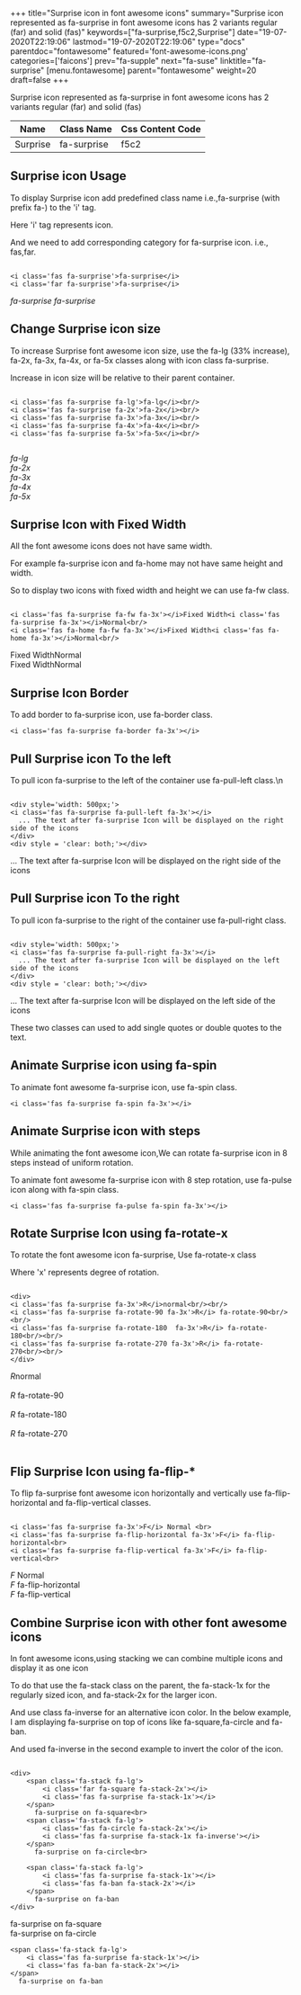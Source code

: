 +++
title="Surprise icon in font awesome icons"
summary="Surprise icon represented as fa-surprise in font awesome icons has 2 variants regular (far) and solid (fas)"
keywords=["fa-surprise,f5c2,Surprise"]
date="19-07-2020T22:19:06"
lastmod="19-07-2020T22:19:06"
type="docs"
parentdoc="fontawesome"
featured='font-awesome-icons.png'
categories=['faicons']
prev="fa-supple"
next="fa-suse"
linktitle="fa-surprise"
[menu.fontawesome]
parent="fontawesome"
weight=20
draft=false
+++


Surprise icon represented as fa-surprise in font awesome icons has 2 variants regular (far) and solid (fas)

<div class='table-responsive'><table class='table'><thead><tr><th>Name</th><th>Class Name</th><th>Css Content Code</th></tr></thead><tbody><tr><td>Surprise</td><td>fa-surprise</td><td>f5c2</td></tr></tbody></table></div>



## Surprise icon Usage

To display Surprise icon add predefined class name i.e.,fa-surprise (with prefix fa-) to the 'i' tag.

Here 'i' tag represents icon.

And we need to add corresponding category for fa-surprise icon. i.e., fas,far.


```

<i class='fas fa-surprise'>fa-surprise</i>
<i class='far fa-surprise'>fa-surprise</i>
```

<i class='fas fa-surprise'>fa-surprise</i>
<i class='far fa-surprise'>fa-surprise</i>




## Change Surprise icon size
To increase Surprise font awesome icon size, use the fa-lg (33% increase), fa-2x, fa-3x, fa-4x, or fa-5x classes along with icon class fa-surprise.

Increase in icon size will be relative to their parent container. 

```

<i class='fas fa-surprise fa-lg'>fa-lg</i><br/>
<i class='fas fa-surprise fa-2x'>fa-2x</i><br/>
<i class='fas fa-surprise fa-3x'>fa-3x</i><br/>
<i class='fas fa-surprise fa-4x'>fa-4x</i><br/>
<i class='fas fa-surprise fa-5x'>fa-5x</i><br/>
            
```

<i class='fas fa-surprise fa-lg'>fa-lg</i><br/>
<i class='fas fa-surprise fa-2x'>fa-2x</i><br/>
<i class='fas fa-surprise fa-3x'>fa-3x</i><br/>
<i class='fas fa-surprise fa-4x'>fa-4x</i><br/>
<i class='fas fa-surprise fa-5x'>fa-5x</i><br/>
            



## Surprise Icon with Fixed Width 

All the font awesome icons does not have same width.

For example fa-surprise icon and fa-home may not have same height and width.

So to display two icons with fixed width and height we can use fa-fw class.


```

<i class='fas fa-surprise fa-fw fa-3x'></i>Fixed Width<i class='fas fa-surprise fa-3x'></i>Normal<br/>
<i class='fas fa-home fa-fw fa-3x'></i>Fixed Width<i class='fas fa-home fa-3x'></i>Normal<br/>
```

<i class='fas fa-surprise fa-fw fa-3x'></i>Fixed Width<i class='fas fa-surprise fa-3x'></i>Normal<br/>
<i class='fas fa-home fa-fw fa-3x'></i>Fixed Width<i class='fas fa-home fa-3x'></i>Normal<br/>



## Surprise Icon Border 

To add border to fa-surprise icon, use fa-border class.


```
<i class='fas fa-surprise fa-border fa-3x'></i>

```
<i class='fas fa-surprise fa-border fa-3x'></i>





## Pull Surprise icon To the left

To pull icon fa-surprise to the left of the container use fa-pull-left class.\n

```

<div style='width: 500px;'>
<i class='fas fa-surprise fa-pull-left fa-3x'></i>
  ... The text after fa-surprise Icon will be displayed on the right side of the icons
</div>
<div style = 'clear: both;'></div>
```

<div style='width: 500px;'>
<i class='fas fa-surprise fa-pull-left fa-3x'></i>
  ... The text after fa-surprise Icon will be displayed on the right side of the icons
</div>
<div style = 'clear: both;'></div>




## Pull Surprise icon To the right
To pull icon fa-surprise to the right of the container use fa-pull-right class.

```

<div style='width: 500px;'>
<i class='fas fa-surprise fa-pull-right fa-3x'></i>
  ... The text after fa-surprise Icon will be displayed on the left side of the icons
</div>
<div style = 'clear: both;'></div>
```

<div style='width: 500px;'>
<i class='fas fa-surprise fa-pull-right fa-3x'></i>
  ... The text after fa-surprise Icon will be displayed on the left side of the icons
</div>
<div style = 'clear: both;'></div>

These two classes can used to add single quotes or double quotes to the text.


## Animate Surprise icon using fa-spin
To animate font awesome fa-surprise icon, use fa-spin class.

```
<i class='fas fa-surprise fa-spin fa-3x'></i>
```
<i class='fas fa-surprise fa-spin fa-3x'></i>




## Animate Surprise icon with steps
While animating the font awesome icon,We can rotate fa-surprise icon in 8 steps instead of uniform rotation.

To animate font awesome fa-surprise icon with 8 step rotation, use fa-pulse icon along with fa-spin class.


```
<i class='fas fa-surprise fa-pulse fa-spin fa-3x'></i>

```
<i class='fas fa-surprise fa-pulse fa-spin fa-3x'></i>





## Rotate Surprise Icon using fa-rotate-x
To rotate the font awesome icon fa-surprise, Use fa-rotate-x class

Where 'x' represents degree of rotation.


```

<div>
<i class='fas fa-surprise fa-3x'>R</i>normal<br/><br/>
<i class='fas fa-surprise fa-rotate-90 fa-3x'>R</i> fa-rotate-90<br/><br/> 
<i class='fas fa-surprise fa-rotate-180  fa-3x'>R</i> fa-rotate-180<br/><br/> 
<i class='fas fa-surprise fa-rotate-270 fa-3x'>R</i> fa-rotate-270<br/><br/>
</div>
```

<div>
<i class='fas fa-surprise fa-3x'>R</i>normal<br/><br/>
<i class='fas fa-surprise fa-rotate-90 fa-3x'>R</i> fa-rotate-90<br/><br/> 
<i class='fas fa-surprise fa-rotate-180  fa-3x'>R</i> fa-rotate-180<br/><br/> 
<i class='fas fa-surprise fa-rotate-270 fa-3x'>R</i> fa-rotate-270<br/><br/>
</div>




## Flip Surprise Icon using fa-flip-*
To flip fa-surprise font awesome icon horizontally and vertically use fa-flip-horizontal and fa-flip-vertical classes. 

```

<i class='fas fa-surprise fa-3x'>F</i> Normal <br>
<i class='fas fa-surprise fa-flip-horizontal fa-3x'>F</i> fa-flip-horizontal<br>
<i class='fas fa-surprise fa-flip-vertical fa-3x'>F</i> fa-flip-vertical<br>
```

<i class='fas fa-surprise fa-3x'>F</i> Normal <br>
<i class='fas fa-surprise fa-flip-horizontal fa-3x'>F</i> fa-flip-horizontal<br>
<i class='fas fa-surprise fa-flip-vertical fa-3x'>F</i> fa-flip-vertical<br>




## Combine Surprise icon with other font awesome icons
In font awesome icons,using stacking we can combine multiple icons and display it as one icon 

To do that use the fa-stack class on the parent, the fa-stack-1x for the regularly sized icon, and fa-stack-2x for the larger icon.

And use class fa-inverse for an alternative icon color. 
In the below example, I am displaying fa-surprise on top of icons like fa-square,fa-circle and fa-ban.

And used fa-inverse in the second example to invert the color of the icon.

```

<div>
    <span class='fa-stack fa-lg'>
        <i class='far fa-square fa-stack-2x'></i>
        <i class='fas fa-surprise fa-stack-1x'></i>
    </span>
      fa-surprise on fa-square<br>
    <span class='fa-stack fa-lg'>
        <i class='fas fa-circle fa-stack-2x'></i>
        <i class='fas fa-surprise fa-stack-1x fa-inverse'></i>
    </span>
      fa-surprise on fa-circle<br>

    <span class='fa-stack fa-lg'>
        <i class='fas fa-surprise fa-stack-1x'></i>
        <i class='fas fa-ban fa-stack-2x'></i>
    </span>
      fa-surprise on fa-ban
</div>
```

<div>
    <span class='fa-stack fa-lg'>
        <i class='far fa-square fa-stack-2x'></i>
        <i class='fas fa-surprise fa-stack-1x'></i>
    </span>
      fa-surprise on fa-square<br>
    <span class='fa-stack fa-lg'>
        <i class='fas fa-circle fa-stack-2x'></i>
        <i class='fas fa-surprise fa-stack-1x fa-inverse'></i>
    </span>
      fa-surprise on fa-circle<br>

    <span class='fa-stack fa-lg'>
        <i class='fas fa-surprise fa-stack-1x'></i>
        <i class='fas fa-ban fa-stack-2x'></i>
    </span>
      fa-surprise on fa-ban
</div>






